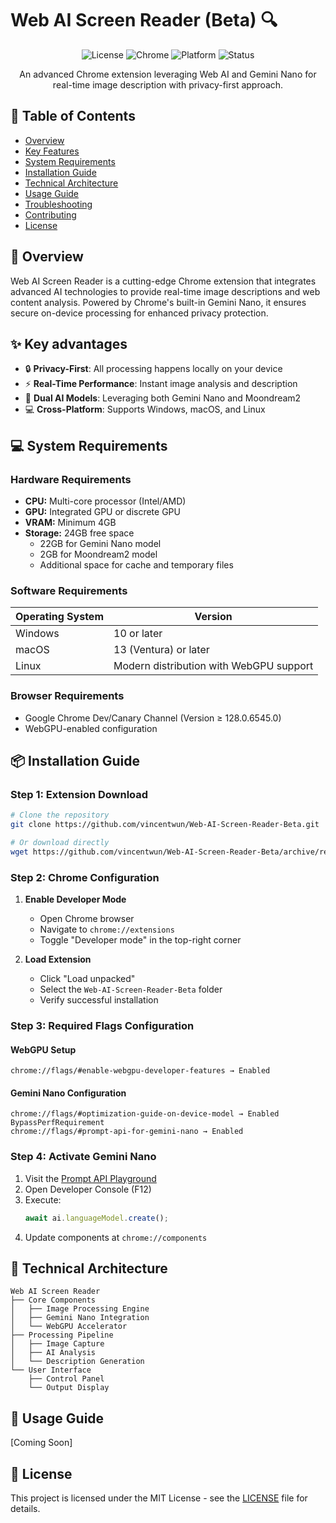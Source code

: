 # Web AI Screen Reader (Beta) 🔍

<div align="center">

![License](https://img.shields.io/badge/license-MIT-blue.svg)
![Chrome](https://img.shields.io/badge/Chrome-v128.0.6545.0+-green.svg)
![Platform](https://img.shields.io/badge/platform-Windows%20|%20MacOS%20|%20Linux-lightgrey)
![Status](https://img.shields.io/badge/status-beta-orange)

An advanced Chrome extension leveraging Web AI and Gemini Nano for real-time image description with privacy-first approach.

</div>

## 📑 Table of Contents
- [Overview](#overview)
- [Key Features](#key-features)
- [System Requirements](#system-requirements)
- [Installation Guide](#installation-guide)
- [Technical Architecture](#technical-architecture)
- [Usage Guide](#usage-guide)
- [Troubleshooting](#troubleshooting)
- [Contributing](#contributing)
- [License](#license)

## 🎯 Overview
Web AI Screen Reader is a cutting-edge Chrome extension that integrates advanced AI technologies to provide real-time image descriptions and web content analysis. Powered by Chrome's built-in Gemini Nano, it ensures secure on-device processing for enhanced privacy protection.

## ✨ Key advantages
- 🔒 **Privacy-First**: All processing happens locally on your device
- ⚡ **Real-Time Performance**: Instant image analysis and description
- 🤖 **Dual AI Models**: Leveraging both Gemini Nano and Moondream2
- 💻 **Cross-Platform**: Supports Windows, macOS, and Linux

## 💻 System Requirements

### Hardware Requirements
- **CPU:** Multi-core processor (Intel/AMD)
- **GPU:** Integrated GPU or discrete GPU
- **VRAM:** Minimum 4GB
- **Storage:** 24GB free space
  - 22GB for Gemini Nano model
  - 2GB for Moondream2 model
  - Additional space for cache and temporary files

### Software Requirements
| Operating System | Version |
|-----------------|---------|
| Windows | 10 or later |
| macOS | 13 (Ventura) or later |
| Linux | Modern distribution with WebGPU support |

### Browser Requirements
- Google Chrome Dev/Canary Channel (Version ≥ 128.0.6545.0)
- WebGPU-enabled configuration

## 📦 Installation Guide

### Step 1: Extension Download
```bash
# Clone the repository
git clone https://github.com/vincentwun/Web-AI-Screen-Reader-Beta.git

# Or download directly
wget https://github.com/vincentwun/Web-AI-Screen-Reader-Beta/archive/refs/heads/main.zip
```

### Step 2: Chrome Configuration
1. **Enable Developer Mode**
   - Open Chrome browser
   - Navigate to `chrome://extensions`
   - Toggle "Developer mode" in the top-right corner

2. **Load Extension**
   - Click "Load unpacked"
   - Select the `Web-AI-Screen-Reader-Beta` folder
   - Verify successful installation

### Step 3: Required Flags Configuration

#### WebGPU Setup
```
chrome://flags/#enable-webgpu-developer-features → Enabled
```

#### Gemini Nano Configuration
```
chrome://flags/#optimization-guide-on-device-model → Enabled BypassPerfRequirement
chrome://flags/#prompt-api-for-gemini-nano → Enabled
```

### Step 4: Activate Gemini Nano
1. Visit the [Prompt API Playground](https://chrome.dev/web-ai-demos/prompt-api-playground/)
2. Open Developer Console (F12)
3. Execute:
   ```javascript
   await ai.languageModel.create();
   ```
4. Update components at `chrome://components`

## 🔧 Technical Architecture
```
Web AI Screen Reader
├── Core Components
│   ├── Image Processing Engine
│   ├── Gemini Nano Integration
│   └── WebGPU Accelerator
├── Processing Pipeline
│   ├── Image Capture
│   ├── AI Analysis
│   └── Description Generation
└── User Interface
    ├── Control Panel
    └── Output Display
```

## 📘 Usage Guide
[Coming Soon]

## 📄 License
This project is licensed under the MIT License - see the [LICENSE](LICENSE) file for details.
